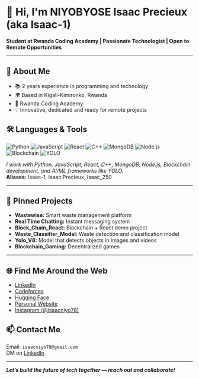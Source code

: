 # 👋 Hi, I'm NIYOBYOSE Isaac Precieux (aka Isaac-1)

**Student at Rwanda Coding Academy | Passionate Technologist | Open to Remote Opportunities**

---

## 🚀 About Me

- 📚 2 years experience in programming and technology
- 🌍 Based in Kigali-Kimironko, Rwanda
- 🏫 Rwanda Coding Academy
- 💡 Innovative, dedicated and ready for remote projects

## 🛠️ Languages & Tools

![Python](https://img.shields.io/badge/Python-3776AB?logo=python&logoColor=white)
![JavaScript](https://img.shields.io/badge/JavaScript-F7DF1E?logo=javascript&logoColor=black)
![React](https://img.shields.io/badge/React-61DAFB?logo=react&logoColor=black)
![C++](https://img.shields.io/badge/C++-00599C?logo=cplusplus&logoColor=white)
![MongoDB](https://img.shields.io/badge/MongoDB-47A248?logo=mongodb&logoColor=white)
![Node.js](https://img.shields.io/badge/Node.js-339933?logo=node.js&logoColor=white)
![Blockchain](https://img.shields.io/badge/Blockchain-3C3C3D?logo=ethereum&logoColor=white)
![YOLO](https://img.shields.io/badge/YOLOv8-FF5252?logo=opencv&logoColor=white)

_I work with Python, JavaScript, React, C++, MongoDB, Node.js, Blockchain development, and AI/ML frameworks like YOLO._  
**Aliases:** Isaac-1, Isaac Precieux, Isaac_250

---

## 📌 Pinned Projects

- **Wastewise:** Smart waste management platform
- **Real Time Chatting:** Instant messaging system
- **Block_Chain_React:** Blockchain + React demo project
- **Waste_Classifier_Modal:** Waste detection and classification model
- **Yolo_V8:** Model that detects objects in images and videos
- **Blockchain_Gaming:** Decentralized games

---

## 🌐 Find Me Around the Web

- [LinkedIn](https://www.linkedin.com/in/niyobyose-isaac-precieux-339369380)
- [Codeforces](https://codeforces.com/profile/Isaac_250)
- [Hugging Face](https://huggingface.co/Claudineuwa)
- [Personal Website](https://prtf-two.vercel.app/)
- [Instagram (@isaacniyo78)](https://www.instagram.com/isaacniyo78)

## 📫 Contact Me

Email: `isaacniyo78@gmail.com`  
DM on [LinkedIn](https://www.linkedin.com/in/niyobyose-isaac-precieux-339369380)

---

_**Let’s build the future of tech together — reach out and collaborate!**_
